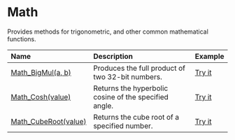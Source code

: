 # Math

Provides methods for trigonometric, and other common mathematical functions.

| Name | Description | Example |
| :--- | :---------- | :------ |
| [Math_BigMul(a, b)](/math-bigmul) | Produces the full product of two 32-bit numbers. | [Try it]()|
| [Math_Cosh(value)](/math-cosh) | Returns the hyperbolic cosine of the specified angle. | [Try it]()|
| [Math_CubeRoot(value)](/math-cube-root) | Returns the cube root of a specified number. | [Try it]()|


